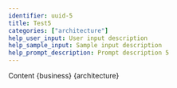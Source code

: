 ```yaml
---
identifier: uuid-5
title: Test5
categories: ["architecture"]
help_user_input: User input description
help_sample_input: Sample input description
help_prompt_description: Prompt description 5
---
```

Content {business} {architecture}
